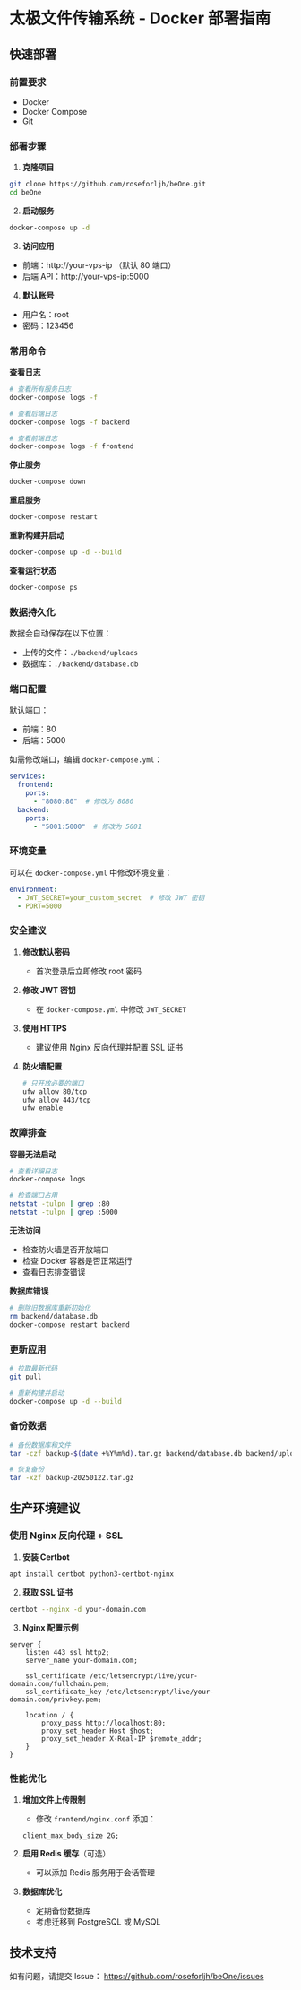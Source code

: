 # 太极文件传输系统 - Docker 部署指南

## 快速部署

### 前置要求
- Docker
- Docker Compose
- Git

### 部署步骤

1. **克隆项目**
```bash
git clone https://github.com/roseforljh/beOne.git
cd beOne
```

2. **启动服务**
```bash
docker-compose up -d
```

3. **访问应用**
- 前端：http://your-vps-ip （默认 80 端口）
- 后端 API：http://your-vps-ip:5000

4. **默认账号**
- 用户名：root
- 密码：123456

### 常用命令

**查看日志**
```bash
# 查看所有服务日志
docker-compose logs -f

# 查看后端日志
docker-compose logs -f backend

# 查看前端日志
docker-compose logs -f frontend
```

**停止服务**
```bash
docker-compose down
```

**重启服务**
```bash
docker-compose restart
```

**重新构建并启动**
```bash
docker-compose up -d --build
```

**查看运行状态**
```bash
docker-compose ps
```

### 数据持久化

数据会自动保存在以下位置：
- 上传的文件：`./backend/uploads`
- 数据库：`./backend/database.db`

### 端口配置

默认端口：
- 前端：80
- 后端：5000

如需修改端口，编辑 `docker-compose.yml`：
```yaml
services:
  frontend:
    ports:
      - "8080:80"  # 修改为 8080
  backend:
    ports:
      - "5001:5000"  # 修改为 5001
```

### 环境变量

可以在 `docker-compose.yml` 中修改环境变量：
```yaml
environment:
  - JWT_SECRET=your_custom_secret  # 修改 JWT 密钥
  - PORT=5000
```

### 安全建议

1. **修改默认密码**
   - 首次登录后立即修改 root 密码

2. **修改 JWT 密钥**
   - 在 `docker-compose.yml` 中修改 `JWT_SECRET`

3. **使用 HTTPS**
   - 建议使用 Nginx 反向代理并配置 SSL 证书

4. **防火墙配置**
   ```bash
   # 只开放必要的端口
   ufw allow 80/tcp
   ufw allow 443/tcp
   ufw enable
   ```

### 故障排查

**容器无法启动**
```bash
# 查看详细日志
docker-compose logs

# 检查端口占用
netstat -tulpn | grep :80
netstat -tulpn | grep :5000
```

**无法访问**
- 检查防火墙是否开放端口
- 检查 Docker 容器是否正常运行
- 查看日志排查错误

**数据库错误**
```bash
# 删除旧数据库重新初始化
rm backend/database.db
docker-compose restart backend
```

### 更新应用

```bash
# 拉取最新代码
git pull

# 重新构建并启动
docker-compose up -d --build
```

### 备份数据

```bash
# 备份数据库和文件
tar -czf backup-$(date +%Y%m%d).tar.gz backend/database.db backend/uploads/

# 恢复备份
tar -xzf backup-20250122.tar.gz
```

## 生产环境建议

### 使用 Nginx 反向代理 + SSL

1. **安装 Certbot**
```bash
apt install certbot python3-certbot-nginx
```

2. **获取 SSL 证书**
```bash
certbot --nginx -d your-domain.com
```

3. **Nginx 配置示例**
```nginx
server {
    listen 443 ssl http2;
    server_name your-domain.com;

    ssl_certificate /etc/letsencrypt/live/your-domain.com/fullchain.pem;
    ssl_certificate_key /etc/letsencrypt/live/your-domain.com/privkey.pem;

    location / {
        proxy_pass http://localhost:80;
        proxy_set_header Host $host;
        proxy_set_header X-Real-IP $remote_addr;
    }
}
```

### 性能优化

1. **增加文件上传限制**
   - 修改 `frontend/nginx.conf` 添加：
   ```nginx
   client_max_body_size 2G;
   ```

2. **启用 Redis 缓存**（可选）
   - 可以添加 Redis 服务用于会话管理

3. **数据库优化**
   - 定期备份数据库
   - 考虑迁移到 PostgreSQL 或 MySQL

## 技术支持

如有问题，请提交 Issue：
https://github.com/roseforljh/beOne/issues

